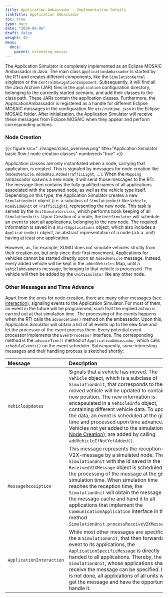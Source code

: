 ```yaml
---
title: Application Ambassador - Implementation Details
linktitle: Application Ambassador
toc: true
type: docs
date: "2020-08-06"
draft: false
weight: 40
menu:
  docs:
    parent: extending_mosaic
---
```


The Application Simulator is completely implemented as an Eclipse MOSAIC Ambassador in Java. The main class `ApplicationAmbassador` is 
started by the RTI and creates different components, like the `SimulationKernel` singleton or the `CentralNavigationComponent`. 
Subsequently, it will find all the Java Archive (JAR) files in the `application` configuration directory, belonging to the currently started 
scenario, and add their classes to the class path. These JARs contain the application classes. Furthermore, the ApplicationAmbassador is 
registered as a handle for different Eclipse MOSAIC messages in the configuration file `etc/runtime.json` in the Eclipse MOSAIC folder. After 
initialization, the Application Simulator will receive these messages from Eclipse MOSAIC when they appear and perform corresponding actions.

### Node Creation
{{< figure src="../images/class_overview.png" title="Application Simulator basic flow / node creation classes" numbered="true" >}}

Application classes are only instantiated when a node, carrying that application, is created. This is signaled by messages for node creation 
like (`AddedVehicle,AddedRsu,AddedTrafficLight`, ...). When the `Mapping` ambassador spawns a new node, it will send those messages to the 
RTI. The message then contains the fully qualified names of all applications associated with the spawned node, as well as the vehicle type 
itself.  Depending on this type, the Application Simulator creates a new `SimulationUnit` object (i.e. a subclass of `SimulationUnit` like 
`Vehicle`, `RoadSideUnit` or `TrafficLight`), representing the new node. This task is served by the `UnitSimulatorclass`, which performs 
book keeping of all `SimulationUnits`. Upon Creation of a node, the `UnitSimulator` will schedule an event to start all applications, 
belonging to the new node. The required information is saved in a `StartApplications` object, which also includes a `ApplicationUnit` 
object, an abstract representation of a node (a.k.a. unit) having at least one application. 

However, as, for example, SUMO does not simulate vehicles strictly from their creation on, but only since their first movement, Applications 
for vehicles cannot be started directly upon an `AddedVehicle` message. Instead, every added vehicle will be kept in the `addedVehicles` 
Map, until a `VehicleMovements` message, belonging to that vehicle is processed. The vehicle will then be added by the `UnitSimulator` 
like any other node.

### Other Messages and Time Advance

Apart from the ones for node creation, there are many other messages (see [Interaction](/docs/extending_mosaic/interactions)), 
signaling events to the Application Simulator. For most of them, an event in the future will be programmed, such that the implied action is 
carried out at that simulation time. The processing of the events happens when the RTI calls the `advanceTime()` method on the ambassador. 
Upon this, Application Simulator will obtain a list of all events up to the new time and let the processor of the event process them. Every 
potential event processor implements the `EventProcessor` interface. The corresponding method is the `advanceTime()` method of 
`ApplicationAmbassador`, which calls `scheduleEvents()` on the event scheduler. Subsequently, some interesting messages and their 
handling process is sketched shortly:

 Message | Description |
| :--- | :--- |
| `VehicleUpdates` | Signals that a vehicle has moved.  The `Vehicle` object, which is a subclass of `SimulationUnit`, that corresponds to the moved vehicle will be updated to contain the new position. The new information is encapsulated in a `VehicleInfo` object, containing different vehicle data. To update the data, an event is scheduled at the given time and processed upon time advance. Vehicles not yet added to the simulation (see [Node Creation](#node-creation)), are added by calling `addVehicleIfNotYetAdded()`.|
| `MessageReceiption` | This message represents the reception of a V2X-message by a simulated node. The `SimulationUnit` with the id saved in the `ReceivedV2XMessage` object is scheduled for the processing of the message at the given simulation time. When simulation time reaches the reception time, the `SimulationUnit` will obtain the message from the message cache and hand it to all applications that implement the `CommunicationApplication` interface in the method `SimulationUnit.processReceiveV2XMessage()`.|
| `ApplicationInteraction` | While most other messages are specific to the a `SimulationUnit`, that then forwards the event to its applications, the `ApplicationSpecificMessage` is directly handed to all applications.  Thereby, the `SimulationUnit`, whose applications shall receive the message can be specified. If this is not done, all applications of all units will get the message and have the opportunity to handle it. |